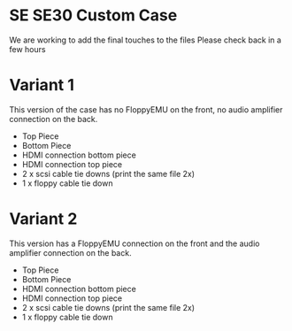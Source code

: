 # SE SE30 Custom Case

We are working to add the final touches to the files
Please check back in a few hours

# Variant 1

This version of the case has no FloppyEMU on the front, no audio amplifier connection on the back.
- Top Piece
- Bottom Piece
- HDMI connection bottom piece
- HDMI connection top piece
- 2 x scsi cable tie downs (print the same file 2x)
- 1 x floppy cable tie down

# Variant 2

This version has a FloppyEMU connection on the front and the audio amplifier connection on the back.
- Top Piece
- Bottom Piece
- HDMI connection bottom piece
- HDMI connection top piece
- 2 x scsi cable tie downs (print the same file 2x)
- 1 x floppy cable tie down
